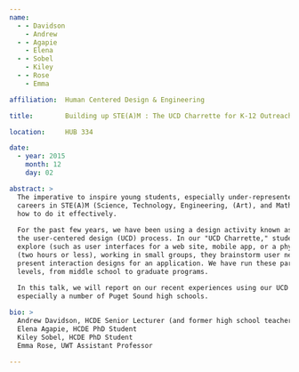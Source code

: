 ```yaml
---
name:
  - - Davidson
    - Andrew
  - - Agapie
    - Elena
  - - Sobel
    - Kiley
  - - Rose
    - Emma

affiliation:  Human Centered Design & Engineering

title:        Building up STE(A)M : The UCD Charrette for K-12 Outreach

location:     HUB 334

date:
  - year: 2015
    month: 12
    day: 02

abstract: >
  The imperative to inspire young students, especially under-represented minorities and women, to pursue education and 
  careers in STE(A)M (Science, Technology, Engineering, (Art), and Math) fields is well known. The burning question is 
  how to do it effectively.
  
  For the past few years, we have been using a design activity known as a charrette as a way to introduce students to 
  the user-centered design (UCD) process. In our "UCD Charrette," students are given a particular design space to 
  explore (such as user interfaces for a web site, mobile app, or a physical device). In a very short period of time 
  (two hours or less), working in small groups, they brainstorm user needs, develop use-case scenarios, and create and 
  present interaction designs for an application. We have run these participatory workshops with students at various 
  levels, from middle school to graduate programs.
  
  In this talk, we will report on our recent experiences using our UCD Charrette in a variety of outreach efforts, most 
  especially a number of Puget Sound high schools.

bio: >
  Andrew Davidson, HCDE Senior Lecturer (and former high school teacher)
  Elena Agapie, HCDE PhD Student
  Kiley Sobel, HCDE PhD Student
  Emma Rose, UWT Assistant Professor
  
---
```

